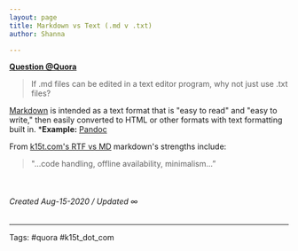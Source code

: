 ```yaml
---
layout: page
title: Markdown vs Text (.md v .txt)
author: Shanna

---
```


**[Question @Quora](https://superuser.com/questions/310220/what-are-md-files)**
> If .md files can be edited in a text editor program, why not just use .txt files?

[Markdown](../mocs/%F0%9F%9F%A3MARKDOWN) is intended as a text format that is "easy to read" and "easy to write," then easily converted to HTML or other formats with text formatting built in.  ***Example:** [Pandoc](202008021358-pandoc-program)

From [k15t.com's RTF vs MD](https://www.k15t.com/blog/2015/04/markdown-vs-rich-formatting-who-will-win-the-ultimate-text-processing-competition) markdown's strengths include:
> "...code handling, offline availability, minimalism...”


<br>

###### Created Aug-15-2020 / Updated ∞
---

Tags: #quora #k15t_dot_com
